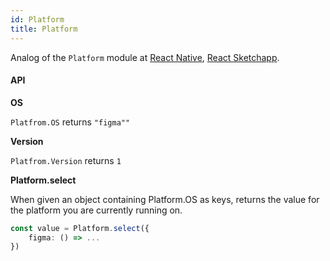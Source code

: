 ```yaml
---
id: Platform
title: Platform
---
```


Analog of the `Platform` module at [React Native](https://facebook.github.io/react-native/docs/platform-specific-code), 
[React Sketchapp](http://airbnb.io/react-sketchapp/docs/API.html#platform).

#### API

**OS**

`Platfrom.OS` returns `"figma""`

**Version**

`Platfrom.Version` returns `1`

**Platform.select** 

When given an object containing Platform.OS as keys, 
returns the value for the platform you are currently running on.

```typescript
const value = Platform.select({
    figma: () => ...
})
```

